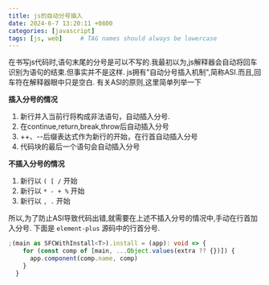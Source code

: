```yaml
---
title: js的自动分号插入
date: 2024-6-7 13:20:11 +0800
categories: [javascript]
tags: [js, web]     # TAG names should always be lowercase
---
```


在书写js代码时,语句末尾的分号是可以不写的.我最初以为,js解释器会自动将回车识别为语句的结束.但事实并不是这样.
js拥有"自动分号插入机制",简称ASI.而且,回车符在解释器眼中只是空白.
有关ASI的原则,这里简单列举一下

**插入分号的情况**
1. 新行并入当前行将构成非法语句，自动插入分号.
2. 在continue,return,break,throw后自动插入分号
3. ++、--后缀表达式作为新行的开始，在行首自动插入分号
4. 代码块的最后一个语句会自动插入分号

**不插入分号的情况**
1. 新行以 `( [ /` 开始
2. 新行以 `* - + %` 开始
3. 新行以 `, .` 开始

所以,为了防止ASI导致代码出错,就需要在上述不插入分号的情况中,手动在行首加入分号.
下面是 `element-plus` 源码中的行首分号.

```typescript
;(main as SFCWithInstall<T>).install = (app): void => {
    for (const comp of [main, ...Object.values(extra ?? {})]) {
      app.component(comp.name, comp)
    }
  }
```
